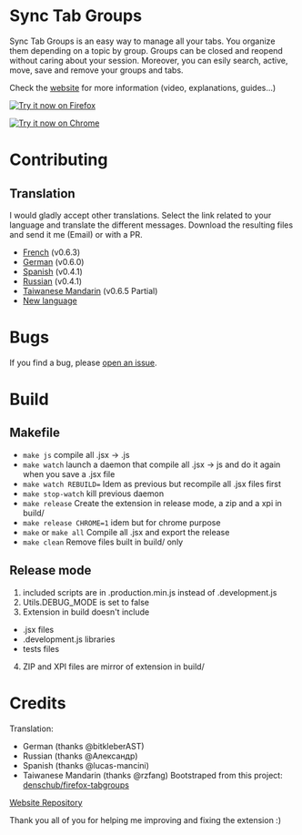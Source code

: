 # Sync Tab Groups

Sync Tab Groups is an easy way to manage all your tabs. You organize them depending on a topic by group. Groups can be closed and reopend without caring about your session. Moreover, you can esily search, active, move, save and remove your groups and tabs.

Check the [website](https://morikko.github.io/synctabgroups/) for more information (video, explanations, guides...)

[![Try it now on Firefox](https://user-images.githubusercontent.com/7831572/36659929-7ecb2042-1ad6-11e8-82a4-0628702e354e.png)](https://addons.mozilla.org/en-US/firefox/addon/sync-tab-groups/)

[![Try it now on Chrome](https://user-images.githubusercontent.com/7831572/36659935-8402879e-1ad6-11e8-83f7-d645a108696a.png)](https://chrome.google.com/webstore/detail/sync-tab-groups/gbkddinkjahdfhaiifploahejhmaaeoa)
 

# Contributing

## Translation
I would gladly accept other translations. Select the link related to your language and translate the different messages. Download the resulting files and send it me (Email) or with a PR.
 - [French](https://morikko.github.io/translate-web-extension/translate?headoriginal=https://github.com/Morikko/sync-tab-groups/blob/master/extension/_locales/en/messages.json&baseoriginal=https://github.com/Morikko/sync-tab-groups/blob/2351491da6541038be7db42f3917f04831116f47/extension/_locales/en/messages.json&basetarget=https://github.com/Morikko/sync-tab-groups/blob/2351491da6541038be7db42f3917f04831116f47/extension/_locales/fr/messages.json) (v0.6.3)
 - [German](https://morikko.github.io/translate-web-extension/translate?headoriginal=https://github.com/Morikko/sync-tab-groups/blob/master/extension/_locales/en/messages.json&baseoriginal=https://github.com/Morikko/sync-tab-groups/blob/v0.6.0/extension/_locales/en/messages.json&basetarget=https://github.com/Morikko/sync-tab-groups/blob/v0.6.0/extension/_locales/de/messages.json) (v0.6.0)
 - [Spanish](https://morikko.github.io/translate-web-extension/translate?headoriginal=https://github.com/Morikko/sync-tab-groups/blob/master/extension/_locales/en/messages.json&baseoriginal=https://github.com/Morikko/sync-tab-groups/blob/34c72370b945423baafb5550a23b3ace11e44fa6/extension/_locales/en/messages.json&basetarget=https://github.com/Morikko/sync-tab-groups/blob/34c72370b945423baafb5550a23b3ace11e44fa6/extension/_locales/es/messages.json) (v0.4.1)
 - [Russian](https://morikko.github.io/translate-web-extension/translate?headoriginal=https://github.com/Morikko/sync-tab-groups/blob/master/extension/_locales/en/messages.json&baseoriginal=https://github.com/Morikko/sync-tab-groups/blob/e9caca3ed60c9108a2c53f6b9d92ab3ad5a338f4/extension/_locales/en/messages.json&basetarget=https://github.com/Morikko/sync-tab-groups/blob/e9caca3ed60c9108a2c53f6b9d92ab3ad5a338f4/extension/_locales/ru/messages.json) (v0.4.1)
 - [Taiwanese Mandarin](https://morikko.github.io/translate-web-extension/translate?headoriginal=https://github.com/Morikko/sync-tab-groups/blob/master/extension/_locales/en/messages.json&baseoriginal=https://github.com/Morikko/sync-tab-groups/blob/b8750968b21f7dc7f9a4461f2790e0a700764e6a/extension/_locales/en/messages.json&basetarget=https://github.com/Morikko/sync-tab-groups/blob/b8750968b21f7dc7f9a4461f2790e0a700764e6a/extension/_locales/zh_TW/messages.json) (v0.6.5 Partial)
 - [New language](https://morikko.github.io/translate-web-extension/translate?headoriginal=https://github.com/Morikko/sync-tab-groups/blob/master/extension/_locales/en/messages.json) 

# Bugs
If you find a bug, please [open an issue](https://github.com/Morikko/sync-tab-groups/issues).

# Build

## Makefile
- `make js` compile all .jsx -> .js
- `make watch` launch a daemon that compile all .jsx -> js and do it again when you save a .jsx file
- `make watch REBUILD=` Idem as previous but recompile all .jsx files first
- `make stop-watch` kill previous daemon
- `make release` Create the extension in release mode, a zip and a xpi in build/
- `make release CHROME=1` idem but for chrome purpose
- `make` or `make all` Compile all .jsx and export the release
- `make clean` Remove files built in build/ only

## Release mode
1. included scripts are in .production.min.js instead of .development.js
2. Utils.DEBUG_MODE is set to false
3. Extension in build doesn't include
  - .jsx files
  - .development.js libraries
  - tests files
4. ZIP and XPI files are mirror of extension in build/


# Credits
Translation:
 - German (thanks @bitkleberAST)
 - Russian (thanks @Александр)
 - Spanish (thanks @lucas-mancini)
 - Taiwanese Mandarin (thanks @rzfang)
Bootstraped from this project: [denschub/firefox-tabgroups](https://github.com/denschub/firefox-tabgroups)

[Website Repository](https://github.com/Morikko/synctabgroups)

Thank you all of you for helping me improving and fixing the extension :)
